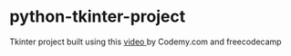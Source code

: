 # python-tkinter-project

Tkinter project built using this <a href="https://www.youtube.com/watch?v=YXPyB4XeYLA" target="_blank">video </a> by Codemy.com and freecodecamp
